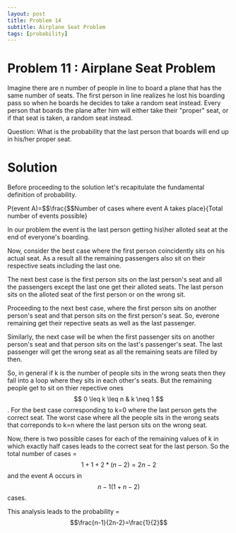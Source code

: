 ```yaml
---
layout: post
title: Problem 14
subtitle: Airplane Seat Problem
tags: [probability]
---
```

# Problem 11 : Airplane Seat Problem

Imagine there are n number of people in line to board a plane that has the same number of seats. The first person in line realizes he lost his boarding pass so when he boards he decides to take a random seat instead. Every person that boards the plane after him will either take their "proper" seat, or if that seat is taken, a random seat instead.

Question: What is the probability that the last person that boards will end up in his/her proper seat.

# Solution

Before proceeding to the solution let's recapitulate the fundamental definition of probability.

P(event A)=$$\frac{$$Number of cases where event A takes place}{Total number of events possible}


In our problem the event is the last person getting his\her alloted seat at the end of everyone's boarding.

Now, consider the best case where the first person coincidently sits on his actual seat. As a result all the remaining passengers also sit on their respective seats including the last one. 

The next best case is the first person sits on the last person's seat and all the passengers except the last one get their alloted seats. The last person sits on the alloted seat of the first person or on the wrong sit.

Proceeding to the next best case, where the first person sits on another person's seat and that person sits on the first person's seat. So, everone remaining get their repective seats as well as the last passenger. 

Similarly, the next case will be when the first passenger sits on another person's seat and that person sits on the last's passenger's seat. The last passenger will get the wrong seat as all the remaining seats are filled by then. 

So, in general if k is the number of people sits in the wrong seats then they fall into a loop where they sits in each other's seats. But the remaining people get to sit on thier repective ones $$ 0 \leq k \leq n & k \neq 1 $$. For the best case corresponding to k=0 where the last person gets the correct seat. The worst case where all the people sits in the wrong seats that correponds to k=n where the last person sits on the wrong seat. 

Now, there is two possible cases for each of the remaining values of k in which exactly half cases leads to the correct seat for the last person. So the total number of cases =$$1+1+2*(n-2)=2n-2$$ and the event A occurs in $$n-1(1+n-2)$$ cases.


This analysis leads to the probability = $$\frac{n-1}{2n-2}=\frac{1}{2}$$














